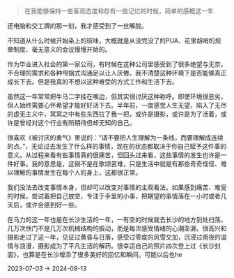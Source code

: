 > 在我能够保持一些客观态度和存有一些记忆的时候，简单的感概这一年

还电脑和交工牌的那一刻，我才感受到了一丝解脱。

不知道从什么时候开始染上的班味，大概就是从没完没了的PUA、花里胡哨的规章制度、毫无意义的会议慢慢开始的。

作为毕业进入社会的第一家公司，有时候在这种公司里感受到了很多绝望与无奈，不合理的需求和各种甩锅式沟通足以让人厌倦。我不清楚这种环境下是否能够真正成长下去。但是我真的不想以这种难受的方式工作和生活下去。

虽然这一年常常把牛马二字挂在嘴边，但其实很讨厌这种称呼。即使环境很恶劣，但人始终需要心怀希望才能好好活下去。半年前，一度感觉人生无望，陷入了无尽的虚无主义中，冥冥之中有些东西拉了我一把，或许是摄影，或许是为了活着，或许是曾经对这个行业有所期待但却无知的自己。

很喜欢《被讨厌的勇气》里说的：“请不要把人生理解为一条线，而要理解成连续的点。”，无论过去发生了什么样的事情，现在的状态都取决于你自己赋予这件事的意义。从过程来看有些事情真的很痛苦，但回头过来看，这些事情的发生也许是一件好事。我的意思是，这倒不是在歌颂苦难，只是生活中就是有那些奇奇怪怪、难以理解的事情发生在每个人的身上，这都很正常。

我们没法去改变事情本身，但却可以改变对事情的主观看法。如果感到痛苦、难受的时候，尝试着把自己放空，专注于手里的小事，把期望的事情落在一小时或者几天后，或许会感到好一些。

在马力的这一年也是在长沙生活的一年，一有空的时候就去长沙的地方到处扫荡，几万次快门不是几万次机械结构的振动，而是每次感受情绪的心潮澎湃。很高兴和摄影走过了这一年，见证过黄昏与日落，感受过零度的风雪交加，沉浸过雨夜的温情与浪漫，摄影成为了平凡生活的解药。很幸运自己的照片四次登上过《长沙封面》，也算是在长沙增添了很多美好的回忆和瞬间。可能以后也he

2023-07-03 -> 2024-08-13
